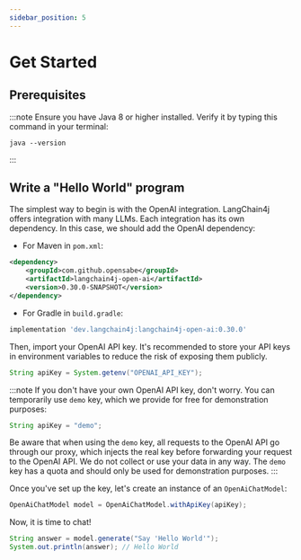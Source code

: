 ```yaml
---
sidebar_position: 5
---
```


# Get Started

## Prerequisites
:::note
Ensure you have Java 8 or higher installed. Verify it by typing this command in your terminal:
```shell
java --version
```
:::

## Write a "Hello World" program

The simplest way to begin is with the OpenAI integration.
LangChain4j offers integration with many LLMs.
Each integration has its own dependency.
In this case, we should add the OpenAI dependency:

- For Maven in `pom.xml`:
```xml
<dependency>
    <groupId>com.github.opensabe</groupId>
    <artifactId>langchain4j-open-ai</artifactId>
    <version>0.30.0-SNAPSHOT</version>
</dependency>
```

- For Gradle in `build.gradle`:
```groovy
implementation 'dev.langchain4j:langchain4j-open-ai:0.30.0'
```

Then, import your OpenAI API key.
It's recommended to store your API keys in environment variables to reduce the risk of exposing them publicly.
```java
String apiKey = System.getenv("OPENAI_API_KEY");
```
:::note
If you don't have your own OpenAI API key, don't worry.
You can temporarily use `demo` key, which we provide for free for demonstration purposes:
```java
String apiKey = "demo";
```
Be aware that when using the `demo` key, all requests to the OpenAI API go through our proxy,
which injects the real key before forwarding your request to the OpenAI API.
We do not collect or use your data in any way.
The `demo` key has a quota and should only be used for demonstration purposes.
:::

Once you've set up the key, let's create an instance of an `OpenAiChatModel`:
```java
OpenAiChatModel model = OpenAiChatModel.withApiKey(apiKey);
```
Now, it is time to chat!
```java
String answer = model.generate("Say 'Hello World'");
System.out.println(answer); // Hello World
```
